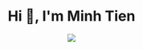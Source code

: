 <h1 align="center">Hi 👋, I'm Minh Tien</h1>
<p align="center"><img src="https://img.icons8.com/color/48/000000/vietnam-circular.png"/></p>
